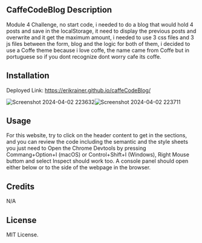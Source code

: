## CaffeCodeBlog Description

Module 4 Challenge, no start code, i needed to do a blog that would hold 4 posts and save in the localStorage, it need to display the previous posts and overwrite and it get the maximum amount, i needed to use 3 css files and 3 js files between the form, blog and the logic for both of them, i decided to use a Coffe theme because i love coffe, the name came from Coffe but in portuguese so if you dont recognize dont worry cafe its coffe.

## Installation

Deployed Link: https://erikrainer.github.io/caffeCodeBlog/

![Screenshot 2024-04-02 223632](https://github.com/Erikrainer/caffeCodeBlog/assets/160955635/85ece8fc-ba6f-45e8-82f9-30b87c716b29)![Screenshot 2024-04-02 223711](https://github.com/Erikrainer/caffeCodeBlog/assets/160955635/f19e112b-d2a9-4951-9d55-8d5027027919)


## Usage

For this website, try to click on the header content to get in the sections, and you can review the code including the semantic and the style sheets you just need to Open the Chrome Devtools by pressing Commang+Option+I (macOS) or Control+Shift+I (Windows), Right Mouse buttom and select Inspect should work too. A console panel should open either below or to the side of the webpage in the browser.


## Credits

N/A

## License

MIT License.

